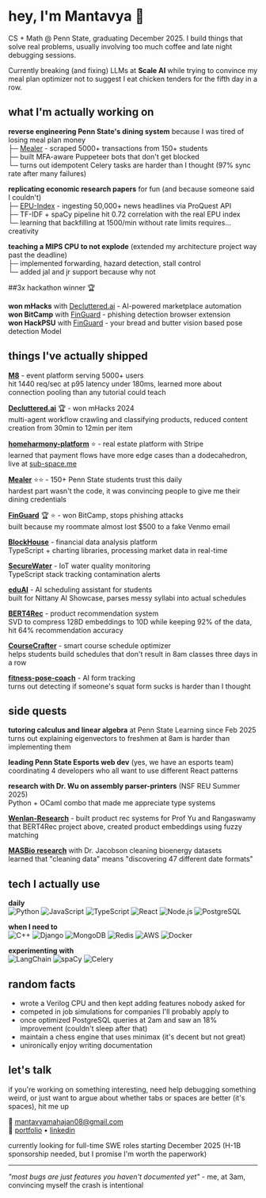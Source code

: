 # hey, I'm Mantavya 👋

CS + Math @ Penn State, graduating December 2025. I build things that solve real problems, usually involving too much coffee and late night debugging sessions.

Currently breaking (and fixing) LLMs at **Scale AI** while trying to convince my meal plan optimizer not to suggest I eat chicken tenders for the fifth day in a row.

## what I'm actually working on

**reverse engineering Penn State's dining system** because I was tired of losing meal plan money  
├─ [Mealer](https://github.com/mantavya0807/Mealer) - scraped 5000+ transactions from 150+ students  
├─ built MFA-aware Puppeteer bots that don't get blocked  
└─ turns out idempotent Celery tasks are harder than I thought (97% sync rate after many failures)

**replicating economic research papers** for fun (and because someone said I couldn't)  
├─ [EPU-Index](https://github.com/mantavya0807/EPU-Index) - ingesting 50,000+ news headlines via ProQuest API  
├─ TF-IDF + spaCy pipeline hit 0.72 correlation with the real EPU index  
└─ learning that backfilling at 1500/min without rate limits requires... creativity

**teaching a MIPS CPU to not explode** (extended my architecture project way past the deadline)  
├─ implemented forwarding, hazard detection, stall control  
└─ added jal and jr support because why not

##3x hackathon winner 🏆

**won mHacks** with [Decluttered.ai](https://github.com/KanikaGupta16/Decluttered.ai) - AI-powered marketplace automation  
**won BitCamp** with [FinGuard](https://github.com/mantavya0807/FinGuard) - phishing detection browser extension  
**won HackPSU** with [FinGuard](https://github.com/mantavya0807/MyMuscle) - your bread and butter vision based pose detection Model


## things I've actually shipped

**[M8](https://github.com/mantavya0807/M8)** - event platform serving 5000+ users  
hit 1440 req/sec at p95 latency under 180ms, learned more about connection pooling than any tutorial could teach

**[Decluttered.ai](https://github.com/KanikaGupta16/Decluttered.ai)** 🏆 - won mHacks 2024  
multi-agent workflow crawling and classifying products, reduced content creation from 30min to 12min per item

**[homeharmony-platform](https://github.com/mantavya0807/homeharmony-platform)** ⭐ - real estate platform with Stripe  
learned that payment flows have more edge cases than a dodecahedron, live at [sub-space.me](https://sub-space.me/)

**[Mealer](https://github.com/mantavya0807/Mealer)** ⭐⭐ - 150+ Penn State students trust this daily  
hardest part wasn't the code, it was convincing people to give me their dining credentials

**[FinGuard](https://github.com/mantavya0807/FinGuard)** 🏆 ⭐ - won BitCamp, stops phishing attacks  
built because my roommate almost lost $500 to a fake Venmo email

**[BlockHouse](https://github.com/mantavya0807/BlockHouse)** - financial data analysis platform  
TypeScript + charting libraries, processing market data in real-time

**[SecureWater](https://github.com/mantavya0807/SecureWater)** - IoT water quality monitoring  
TypeScript stack tracking contamination alerts

**[eduAI](https://github.com/mantavya0807/eduAI)** - AI scheduling assistant for students  
built for Nittany AI Showcase, parses messy syllabi into actual schedules

**[BERT4Rec](https://github.com/mantavya0807/BERT4Rec)** - product recommendation system  
SVD to compress 128D embeddings to 10D while keeping 92% of the data, hit 64% recommendation accuracy

**[CourseCrafter](https://github.com/mantavya0807/CourseCrafter)** - smart course schedule optimizer  
helps students build schedules that don't result in 8am classes three days in a row

**[fitness-pose-coach](https://github.com/mantavya0807/fitness-pose-coach)** - AI form tracking  
turns out detecting if someone's squat form sucks is harder than I thought

## side quests

**tutoring calculus and linear algebra** at Penn State Learning since Feb 2025  
turns out explaining eigenvectors to freshmen at 8am is harder than implementing them

**leading Penn State Esports web dev** (yes, we have an esports team)  
coordinating 4 developers who all want to use different React patterns

**research with Dr. Wu on assembly parser-printers** (NSF REU Summer 2025)  
Python + OCaml combo that made me appreciate type systems

**[Wenlan-Research](https://github.com/mantavya0807/Wenlan-Research)** - built product rec systems for Prof Yu and Rangaswamy  
that BERT4Rec project above, created product embeddings using fuzzy matching

**[MASBio research](https://github.com/mantavya0807/MasBIO)** with Dr. Jacobson cleaning bioenergy datasets  
learned that "cleaning data" means "discovering 47 different date formats"

## tech I actually use

**daily**  
![Python](https://img.shields.io/badge/Python-3776AB?style=for-the-badge&logo=python&logoColor=white)
![JavaScript](https://img.shields.io/badge/JavaScript-F7DF1E?style=for-the-badge&logo=javascript&logoColor=black)
![TypeScript](https://img.shields.io/badge/TypeScript-007ACC?style=for-the-badge&logo=typescript&logoColor=white)
![React](https://img.shields.io/badge/React-20232A?style=for-the-badge&logo=react&logoColor=61DAFB)
![Node.js](https://img.shields.io/badge/Node.js-339933?style=for-the-badge&logo=nodedotjs&logoColor=white)
![PostgreSQL](https://img.shields.io/badge/PostgreSQL-336791?style=for-the-badge&logo=postgresql&logoColor=white)

**when I need to**  
![C++](https://img.shields.io/badge/C++-00599C?style=for-the-badge&logo=cplusplus&logoColor=white)
![Django](https://img.shields.io/badge/Django-092E20?style=for-the-badge&logo=django&logoColor=white)
![MongoDB](https://img.shields.io/badge/MongoDB-47A248?style=for-the-badge&logo=mongodb&logoColor=white)
![Redis](https://img.shields.io/badge/Redis-DC382D?style=for-the-badge&logo=redis&logoColor=white)
![AWS](https://img.shields.io/badge/AWS-232F3E?style=for-the-badge&logo=amazonaws&logoColor=white)
![Docker](https://img.shields.io/badge/Docker-2496ED?style=for-the-badge&logo=docker&logoColor=white)

**experimenting with**  
![LangChain](https://img.shields.io/badge/LangChain-121212?style=for-the-badge&logo=chainlink&logoColor=white)
![spaCy](https://img.shields.io/badge/spaCy-09A3D5?style=for-the-badge&logo=spacy&logoColor=white)
![Celery](https://img.shields.io/badge/Celery-37814A?style=for-the-badge&logo=celery&logoColor=white)


## random facts

- wrote a Verilog CPU and then kept adding features nobody asked for
- competed in job simulations for companies I'll probably apply to
- once optimized PostgreSQL queries at 2am and saw an 18% improvement (couldn't sleep after that)
- maintain a chess engine that uses minimax (it's decent but not great)
- unironically enjoy writing documentation

## let's talk

if you're working on something interesting, need help debugging something weird, or just want to argue about whether tabs or spaces are better (it's spaces), hit me up

**📧** mantavyamahajan08@gmail.com  
**🔗** [portfolio](https://mantavya-mahajan-portfolio.vercel.app) • [linkedin](https://linkedin.com/in/mantavya-mahajan)

currently looking for full-time SWE roles starting December 2025 (H-1B sponsorship needed, but I promise I'm worth the paperwork)

---

*"most bugs are just features you haven't documented yet"* - me, at 3am, convincing myself the crash is intentional


